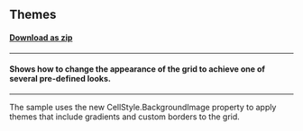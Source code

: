 ## Themes
#### [Download as zip](https://grapecity.github.io/DownGit/#/home?url=https://github.com/GrapeCity/ComponentOne-WinForms-Samples/tree/master/NetFramework\FlexGrid\VB\Themes)
____
#### Shows how to change the appearance of the grid to achieve one of several pre-defined looks.
____
The sample uses the new CellStyle.BackgroundImage property to apply themes that include gradients and custom borders to the grid. 